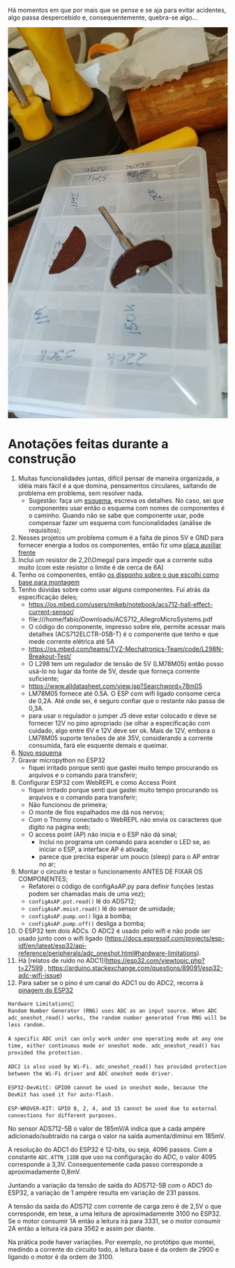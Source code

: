 Há momentos em que por mais que se pense e se aja para evitar acidentes, algo passa despercebido e, consequentemente, quebra-se algo...

![Mesmo pensando...](./b89cc0c5-bd41-40ba-bfc8-abe96239301c.jpeg)

# Anotações feitas durante a construção

1. Muitas funcionalidades juntas, difícil pensar de maneira organizada, a idéia mais fácil é a que domina, pensamentos circulares, saltando de problema em problema, sem resolver nada.
	- Sugestão: faça um [esquema](./Irriga.jpg), escreva os detalhes.
	No caso, sei que componentes usar então o esquema com nomes de componentes é o caminho. Quando não se sabe que componente usar, pode compensar fazer um esquema com funcionalidades (análise de requisitos);
2. Nesses projetos um problema comum é a falta de pinos 5V e GND para fornecer energia a todos os componentes, então fiz uma [placa auxiliar](./c289f522-1022-4ce8-b70a-801b4493aef2.jpeg) [frente](./5bce53eb-ee5d-4659-9164-7bf15ba11e90.jpeg)
3. Inclui um resistor de 2,2\(\Omega\) para impedir que a corrente suba muito (com este resistor o limite é de cerca de 6A)
4. Tenho os componentes, então [os disponho sobre o que escolhi como base para montagem](./43340fa7-92b3-49b4-8f2d-a6a808e76eb1.jpeg)
5. Tenho dúvidas sobre como usar alguns componentes. Fui atrás da especificação deles;
	- https://os.mbed.com/users/mikeb/notebook/acs712-hall-effect-current-sensor/
	- file:///home/fabio/Downloads/ACS712_AllegroMicroSystems.pdf
	- O código do componente, impresso sobre ele, permite acessar mais detalhes (ACS712ELCTR-05B-T) é o componente que tenho e que mede corrente elétrica até 5A
	- https://os.mbed.com/teams/TVZ-Mechatronics-Team/code/L298N-Breakout-Test/
	- O L298 tem um regulador de tensão de 5V (LM78M05) então posso usá-lo no lugar da fonte de 5V, desde que forneça corrente suficiente;
	- https://www.alldatasheet.com/view.jsp?Searchword=78m05
	- LM78M05 fornece até 0.5A. O ESP com wifi ligado consome cerca de 0,2A. Até onde sei, é seguro confiar que o restante não passa de 0,3A.
	- para usar o regulador o jumper J5 deve estar colocado e deve se fornecer 12V no pino apropriado (se olhar a especificação com cuidado, algo entre 6V e 12V deve ser ok. Mais de 12V, embora o LM78M05 suporte tensões de até 35V, considerando a corrente consumida, fará ele esquente demais e queimar.
6. [Novo esquema](./529f38c9-492b-47de-b30e-7c4bd8c231f5.jpeg)
7. Gravar micropython no ESP32
	- fiquei irritado porque senti que gastei muito tempo procurando os arquivos e o comando para transferir; 
8. Configurar ESP32 com WebREPL e como Access Point
	- fiquei irritado porque senti que gastei muito tempo procurando os arquivos e o comando para transferir; 
	- Não funcionou de primeira;
	- O monte de fios espalhados me dá nos nervos;
	- Com o Thonny conectado o WebREPL não envia os caracteres que digito na página web;
	- O access point (AP) não inicia e o ESP não dá sinal;
		- Incluí no programa um comando para acender o LED se, ao iniciar o ESP, a interface AP é ativada;
		- parece que precisa esperar um pouco (sleep) para o AP entrar no ar;
9. Montar o circuito e testar o funcionamento ANTES DE FIXAR OS COMPONENTES;
	- Refatorei o código de configAsAP.py para definir funções (estas podem ser chamadas mais de uma vez);
	- `configAsAP.pot.read()` lê do ADS712;
	- `configAsAP.moist.read()` lê do sensor de umidade;
	- `configAsAP.pump.on()` liga a bomba;
	- `configAsAP.pump.off()` desliga a bomba;
10. O ESP32 tem dois ADCs. O ADC2 é usado pelo wifi e não pode ser usado junto com o wifi ligado (https://docs.espressif.com/projects/esp-idf/en/latest/esp32/api-reference/peripherals/adc_oneshot.html#hardware-limitations).
11. Há [relatos de ruído no ADC1](https://esp32.com/viewtopic.php?t=27599 , https://arduino.stackexchange.com/questions/89091/esp32-adc-wifi-issue)
12. Para saber se o pino é um canal do ADC1 ou do ADC2, recorra à [pinagem do ESP32](https://lobodarobotica.com/blog/wp-content/uploads/2020/09/ESP32-Pinout.jpg)



```
Hardware Limitations
Random Number Generator (RNG) uses ADC as an input source. When ADC adc_oneshot_read() works, the random number generated from RNG will be less random.

A specific ADC unit can only work under one operating mode at any one time, either continuous mode or oneshot mode. adc_oneshot_read() has provided the protection.

ADC2 is also used by Wi-Fi. adc_oneshot_read() has provided protection between the Wi-Fi driver and ADC oneshot mode driver.

ESP32-DevKitC: GPIO0 cannot be used in oneshot mode, because the DevKit has used it for auto-flash.

ESP-WROVER-KIT: GPIO 0, 2, 4, and 15 cannot be used due to external connections for different purposes.
```

No sensor ADS712-5B o valor de 185mV/A indica que a cada ampére adicionado/subtraído na carga o valor na saída aumenta/diminui em 185mV. 

A resolução do ADC1 do ESP32 é 12-bits, ou seja, 4096 passos. Com a constante `ADC.ATTN_11DB` que uso na configuração do ADC, o valor 4095 corresponde a 3,3V. Consequentemente cada passo corresponde a aproximadamente 0,8mV. 

Juntando a variação da tensão de saída do ADS712-5B com o ADC1 do ESP32, a variação de 1 ampére resulta em variação de 231 passos. 

A tensão da saída do ADS712 com corrente de carga zero é de 2,5V o que corresponde, em tese, a uma leitura de aproximadamente 3100 no ESP32. Se o motor consumir 1A então a leitura irá para 3331, se o motor consumir 2A então a leitura irá para 3562 e assim por diante. 

Na prática pode haver variações. Por exemplo, no protótipo que montei, medindo a corrente do circuito todo, a leitura base é da ordem de 2900 e ligando o motor é da ordem de 3100.
